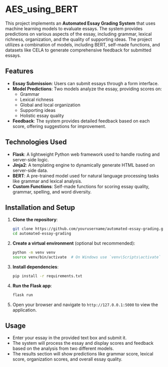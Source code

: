 # AES_using_BERT

This project implements an **Automated Essay Grading System** that uses machine learning models to evaluate essays. The system provides predictions on various aspects of the essay, including grammar, lexical richness, organization, and the quality of supporting ideas. The project utilizes a combination of models, including BERT, self-made functions, and datasets like CELA to generate comprehensive feedback for submitted essays.

## Features
- **Essay Submission**: Users can submit essays through a form interface.
- **Model Predictions**: Two models analyze the essay, providing scores on:
  - Grammar
  - Lexical richness
  - Global and local organization
  - Supporting ideas
  - Holistic essay quality
- **Feedback**: The system provides detailed feedback based on each score, offering suggestions for improvement.

## Technologies Used
- **Flask**: A lightweight Python web framework used to handle routing and server-side logic.
- **Jinja2**: A templating engine to dynamically generate HTML based on server-side data.
- **BERT**: A pre-trained model used for natural language processing tasks like grammar and lexical analysis.
- **Custom Functions**: Self-made functions for scoring essay quality, grammar, spelling, and word diversity.

## Installation and Setup

1. **Clone the repository**:
   ```bash
   git clone https://github.com/yourusername/automated-essay-grading.git
   cd automated-essay-grading
   ```

2. **Create a virtual environment** (optional but recommended):
   ```bash
   python -m venv venv
   source venv/bin/activate  # On Windows use `venv\Scripts\activate`
   ```

3. **Install dependencies**:
   ```bash
   pip install -r requirements.txt
   ```

4. **Run the Flask app**:
   ```bash
   flask run
   ```

5. Open your browser and navigate to `http://127.0.0.1:5000` to view the application.

## Usage
- Enter your essay in the provided text box and submit it.
- The system will process the essay and display scores and feedback based on the analysis from two different models.
- The results section will show predictions like grammar score, lexical score, organization scores, and overall essay quality.


